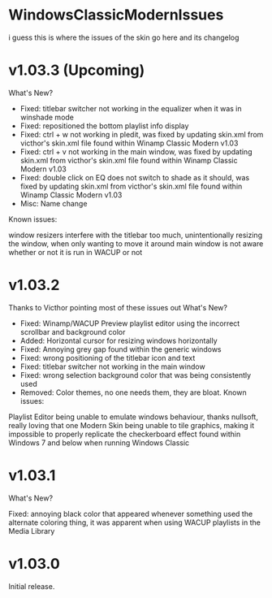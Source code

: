 # WindowsClassicModernIssues
i guess this is where the issues of the skin go here and its changelog


# v1.03.3 (Upcoming)
What's New?

- Fixed: titlebar switcher not working in the equalizer when it was in winshade mode
- Fixed: repositioned the bottom playlist info display
- Fixed: ctrl + w not working in pledit, was fixed by updating skin.xml from victhor's skin.xml file found within Winamp Classic Modern v1.03
- Fixed: ctrl + v not working in the main window, was fixed by updating skin.xml from victhor's skin.xml file found within Winamp Classic Modern v1.03
- Fixed: double click on EQ does not switch to shade as it should, was fixed by updating skin.xml from victhor's skin.xml file found within Winamp Classic Modern v1.03
- Misc: Name change

Known issues:

window resizers interfere with the titlebar too much, unintentionally resizing the window, when only wanting to move it around
main window is not aware whether or not it is run in WACUP or not

# v1.03.2
Thanks to Victhor pointing most of these issues out
What's New?

- Fixed: Winamp/WACUP Preview playlist editor using the incorrect scrollbar and background color
- Added: Horizontal cursor for resizing windows horizontally
- Fixed: Annoying grey gap found within the generic windows
- Fixed: wrong positioning of the titlebar icon and text
- Fixed: titlebar switcher not working in the main window
- Fixed: wrong selection background color that was being consistently used
- Removed: Color themes, no one needs them, they are bloat.
Known issues:

Playlist Editor being unable to emulate windows behaviour, thanks nullsoft, really loving that one
Modern Skin being unable to tile graphics, making it impossible to properly replicate the checkerboard effect found within Windows 7 and below when running Windows Classic

# v1.03.1
What's New?

Fixed: annoying black color that appeared whenever something used the alternate coloring thing, it was apparent when using WACUP playlists in the Media Library

# v1.03.0
Initial release.
